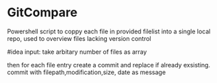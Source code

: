 # GitCompare
Powershell script to coppy each file in provided filelist into a single local repo,
used to overview files lacking version control


#idea
input: take arbitary number of files as array

then
 for each file entry
    create a commit
        and replace if already exsisting.
    commit with filepath,modification,size, date as message

